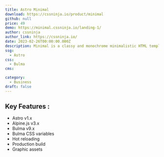 ```yaml
---
title: Astro Minimal
download: https://cssninja.io/product/minimal
github: null
price: 49
demo: https://minimal.cssninja.io/landing-1/
author: cssninja
author_link: https://cssninja.io/
date: 2023-02-26T00:00:00.000Z
description: Minimal is a classy and monochrome minimalistic HTML template that has been handcrafted with care and patience
ssg:
  - Astro
css:
  - Bulma
cms:

category:
  - Business
draft: false
---
```


## Key Features :

- Astro v1.x
- Alpine.js v3.x
- Bulma v9.x
- Bulma CSS variables
- Hot reloading
- Production build
- Graphic assets
